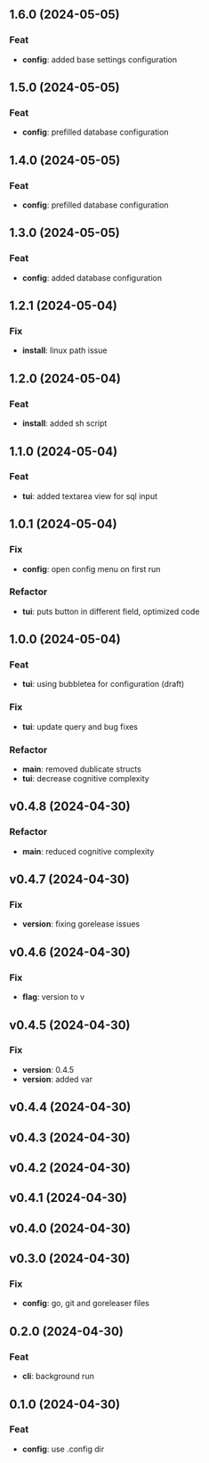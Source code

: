 ## 1.6.0 (2024-05-05)

### Feat

- **config**: added base settings configuration

## 1.5.0 (2024-05-05)

### Feat

- **config**: prefilled database configuration

## 1.4.0 (2024-05-05)

### Feat

- **config**: prefilled database configuration

## 1.3.0 (2024-05-05)

### Feat

- **config**: added database configuration

## 1.2.1 (2024-05-04)

### Fix

- **install**: linux path issue

## 1.2.0 (2024-05-04)

### Feat

- **install**: added sh script

## 1.1.0 (2024-05-04)

### Feat

- **tui**: added textarea view for sql input

## 1.0.1 (2024-05-04)

### Fix

- **config**: open config menu on first run

### Refactor

- **tui**: puts button in different field, optimized code

## 1.0.0 (2024-05-04)

### Feat

- **tui**: using bubbletea for configuration (draft)

### Fix

- **tui**: update query and bug fixes

### Refactor

- **main**: removed dublicate structs
- **tui**: decrease cognitive complexity

## v0.4.8 (2024-04-30)

### Refactor

- **main**: reduced cognitive complexity

## v0.4.7 (2024-04-30)

### Fix

- **version**: fixing gorelease issues

## v0.4.6 (2024-04-30)

### Fix

- **flag**: version to v

## v0.4.5 (2024-04-30)

### Fix

- **version**: 0.4.5
- **version**: added var

## v0.4.4 (2024-04-30)

## v0.4.3 (2024-04-30)

## v0.4.2 (2024-04-30)

## v0.4.1 (2024-04-30)

## v0.4.0 (2024-04-30)

## v0.3.0 (2024-04-30)

### Fix

- **config**: go, git and goreleaser files

## 0.2.0 (2024-04-30)

### Feat

- **cli**: background run

## 0.1.0 (2024-04-30)

### Feat

- **config**: use .config dir
